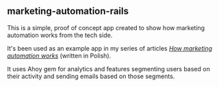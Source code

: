 ## marketing-automation-rails

This is a simple, proof of concept app created to show how marketing automation works from the tech side.

It's been used as an example app in my series of articles *[How marketing automation works](https://patrykkalinowski.com/jak-dziala-automatyzacja-marketingu)* (written in Polish).

It uses Ahoy gem for analytics and features segmenting users based on their activity and sending emails based on those segments.